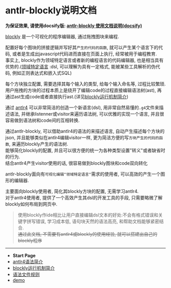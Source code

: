 # antlr-blockly说明文档

**为保证效果, 请使用docsify版: [antlr-blockly 使用文档说明(docsify)](https://zhaouv.github.io/antlr-blockly/docs/#/README)**

[blockly](https://github.com/google/blockly) 是一个可视化的程序编辑器, 通过拖拽图块来编程.  

配置好每个图块的拼接逻辑并写好其`产生的代码的函数`, 就可以产生某个语言下的代码, 或者是生成出javascript代码进而直接在页面上执行, 经常被用于编程教育.  
事实上, blockly作为领域特定语言或者新的编程语言的代码编辑器, 也是相当具有优势的.([领域特定语言](https://en.wikipedia.org/wiki/Domain-specific_language) :dsl, 可以理解为具有一定格式, 能被某些工具解析的伪代码, 例如正则表达式和嵌入式SQL)

每个方块独立配置, 需要选择其每个输入的类型, 给每个输入命名等, 过程比较繁琐.  
用户拖拽的方块的过程本质上是绕开了编辑code的过程直接编辑语法树(ast), 再通过ast生成code或者直接执行ast.(详见[blockly运行机制简介](blockly.md))

通过 [antlr4](https://github.com/antlr/antlr4) 可以非常简洁的创造一个新语言(dsl), 用非常自然易懂的`.g4`文件来描述语法, 并继承listenner或visitor来遍历语法树, 可以优雅的实现一个语言, 并且很容易做到语法树和code间的互相转换.

通过antlr-blockly, 可以借助antlr4的语法的来描述语言, 自动产生描述每个方块的json, 并且能够类似在antlr4编辑visitor一样, 更为简洁方便的写`方块产生的代码的函数`, 来遍历blockly产生的语法树.  
能够简化blockly的配置, 并且可以很方便的统一为各种类型设置"转义"或者缺省时的行为.  
结合antlr4产生visitor使用的话, 很容易做到blockly图块和code双向转化

antlr-blockly面向有`可视化编辑"领域特定语言"`需求的使用者, 可以高效的产生一个图形的编辑器.

主要面向blockly使用者, 简化其blockly方块的配置, 无需学习antlr4.  
对于antlr4使用者, 提供了一个高效产生其dsl的开发工具的手段, 只需要略微了解blockly如何布局到网页中.

> 使用blockly作ide相比让用户直接编辑dsl文本的好处:不会有格式错误和关键字拼写错误, 学习成本低, 语句块天然的语法高亮, 和帮助文档能够紧密结合.  
> ~~通过此文档, 不需要有antlr4或blockly的使用经验, 就可以搭建出自己的blockly程序~~  

- - -

- **Start Page**  
- [antlr4语法简介](antlr4.md)  
- [blockly运行机制简介](blockly.md)  
- [语法文件规则](grammerFile.md)  
- [demo](demo.md)  